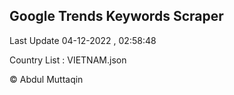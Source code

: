 

## Google Trends Keywords Scraper 
 
Last Update 04-12-2022 , 02:58:48

Country List :
VIETNAM.json



© Abdul Muttaqin 
